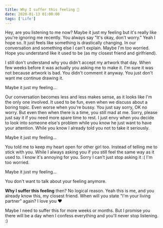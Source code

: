 ```yaml
---
title: Why I suffer this feeling 🥺
date: 2020-01-13 01:00:00
tags: ['Life']
---
```


Hey, are you listening to me now? Maybe it just my feeling but it's really like
you're ignoring me recently. You always say "It's okay, don't worry." Yeah I
hope so. It just feels like something is drastically changing. In our
conversation and something else I can't explain. Maybe I'm too worried. Hope you
understand like it used to be (as my closest friend and girlfriend).

I still don't understand why you didn't accept my artwork that day. When few
weeks before it was actually you asking me to make it. I'm sure it was not
because artwork is bad. You didn't comment it anyway. You just don't want me
continue drawing it.

Maybe it just my feeling...

Our conversation becomes less and less makes sense, as it looks like I'm the
only one involved. It used to be fun, even when we discuss about a boring topic.
Even worse when you're bussy. You just say sorry, OK no worry. But even then
when there is a time, you still mad at me. Sorry, please just say it if you need
more spare time to rest. I just envy when you decide to look into someone else's
problem while you know he just want to have your attention. While you know I
already told you not to take it seriously.

Maybe it just my feeling...

You told me to keep my heart open for other girl too. Instead of telling me to
stick with you. While I always asking you if you still feel the same way as it
used to. I know it's annoying for you. Sorry I can't just stop asking it :( I'm
too worried.

Maybe it just my feeling...

You don't want to talk about your feeling anymore.

**Why I suffer this feeling** then? No logical reason. Yeah this is me, and you
already know this, my closest friend. When will you state "I'm your living
partner" again? I love you ❤️

Maybe I need to suffer this for more weeks or months. But I promise you there
will be a day when I confess everything and you'll never stop listening. :)
